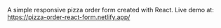 A simple responsive pizza order form created with React.
Live demo at: https://pizza-order-react-form.netlify.app/
